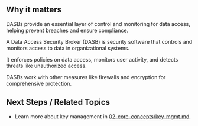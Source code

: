 
## Why it matters
DASBs provide an essential layer of control and monitoring for data access, helping prevent breaches and ensure compliance.

A Data Access Security Broker (DASB) is security software that controls and monitors access to data in organizational systems.

It enforces policies on data access, monitors user activity, and detects threats like unauthorized access.

DASBs work with other measures like firewalls and encryption for comprehensive protection.

## Next Steps / Related Topics
- Learn more about key management in [02-core-concepts/key-mgmt.md](/02-core-concepts/key-mgmt).
